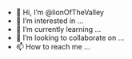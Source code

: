 - 👋 Hi, I’m @lionOfTheValley
- 👀 I’m interested in ...
- 🌱 I’m currently learning ...
- 💞️ I’m looking to collaborate on ...
- 📫 How to reach me ...

<!---
lionOfTheValley/lionOfTheValley is a ✨ special ✨ repository because its `README.md` (this file) appears on your GitHub profile.
You can click the Preview link to take a look at your changes.
--->
